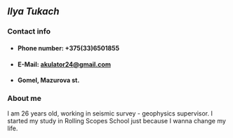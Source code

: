 ## ___Ilya Tukach___
### Contact info
+ ####  Phone number: +375(33)6501855
+ ####  E-Mail: akulator24@gmail.com
+ ####  Gomel, Mazurova st.
### About me
I am 26 years old, working in seismic survey - geophysics supervisor.
I started my study in Rolling Scopes School just because I wanna change my life. 
